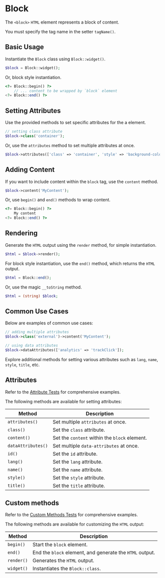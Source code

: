 # Block

The `<block>` `HTML` element represents a block of content. 

You must specify the tag name in the setter `tagName()`.

## Basic Usage

Instantiate the `Block` class using `Block::widget()`.

```php
$block = Block::widget();
```

Or, block style instantiation.

```php
<?= Block::begin() ?>
    // ... content to be wrapped by `block` element
<?= Block::end() ?>
```

## Setting Attributes

Use the provided methods to set specific attributes for the a element.

```php
// setting class attribute
$block->class('container');
```

Or, use the `attributes` method to set multiple attributes at once.

```php
$block->attributes(['class' => 'container', 'style' => 'background-color: #eee;']);
```

## Adding Content

If you want to include content within the `block` tag, use the `content` method.

```php
$block->content('MyContent');
```

Or, use `begin()` and `end()` methods to wrap content.

```php
<?= Block::begin() ?>
    My content
<?= Block::end() ?>
```

## Rendering

Generate the `HTML` output using the `render` method, for simple instantiation. 

```php
$html = $block->render();
```

For block style instantiation, use the `end()` method, which returns the `HTML` output.

```php
$html = Block::end();
```

Or, use the magic `__toString` method.

```php
$html = (string) $block;
```

## Common Use Cases

Below are examples of common use cases:

```php
// adding multiple attributes
$block->class('external')->content('MyContent');

// using data attributes
$block->dataAttributes(['analytics' => 'trackClick']);
```

Explore additional methods for setting various attributes such as `lang`, `name`, `style`, `title`, etc.

## Attributes

Refer to the [Attribute Tests](https://github.com/ui-awesome/html-core/blob/main/tests/Block/AttributeTest.php) for
comprehensive examples.

The following methods are available for setting attributes:

| Method            | Description                                                                                      |
| ----------------- | ------------------------------------------------------------------------------------------------ |
| `attributes()`    | Set multiple `attributes` at once.                                                               |
| `class()`         | Set the `class` attribute.                                                                       |
| `content()`       | Set the `content` within the `block` element.                                                    |
| `dataAttributes()`| Set multiple `data-attributes` at once.                                                          |
| `id()`            | Set the `id` attribute.                                                                          |
| `lang()`          | Set the `lang` attribute.                                                                        |
| `name()`          | Set the `name` attribute.                                                                        |
| `style()`         | Set the `style` attribute.                                                                       |
| `title()`         | Set the `title` attribute.                                                                       |

## Custom methods

Refer to the [Custom Methods Tests](https://github.com/ui-awesome/html-core/blob/main/tests/Block/CustomMethodTest.php)
for comprehensive examples.

The following methods are available for customizing the `HTML` output:

| Method    | Description                                                                                              |
| --------- | -------------------------------------------------------------------------------------------------------- |
| `begin() `| Start the `block` element.                                                                               |
| `end()`   | End the `block` element, and generate the `HTML` output.                                                 |
| `render()`| Generates the `HTML` output.                                                                             |
| `widget()`| Instantiates the `Block::class`.                                                                         |
